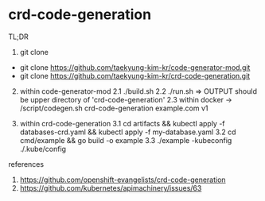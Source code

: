 # crd-code-generation

TL;DR

1. git clone
  - git clone https://github.com/taekyung-kim-kr/code-generator-mod.git
  - git clone https://github.com/taekyung-kim-kr/crd-code-generation.git

2. within code-generator-mod
2.1 ./build.sh
2.2 ./run.sh => OUTPUT should be upper directory of 'crd-code-generation'
2.3 within docker -> /script/codegen.sh crd-code-generation example.com v1

3. within crd-code-generation
3.1 cd artifacts && kubectl apply -f databases-crd.yaml && kubectl apply -f my-database.yaml
3.2 cd cmd/example && go build -o example
3.3 ./example -kubeconfig ./.kube/config

references
1. https://github.com/openshift-evangelists/crd-code-generation
2. https://github.com/kubernetes/apimachinery/issues/63
